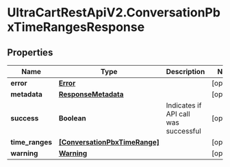 # UltraCartRestApiV2.ConversationPbxTimeRangesResponse

## Properties
Name | Type | Description | Notes
------------ | ------------- | ------------- | -------------
**error** | [**Error**](Error.md) |  | [optional] 
**metadata** | [**ResponseMetadata**](ResponseMetadata.md) |  | [optional] 
**success** | **Boolean** | Indicates if API call was successful | [optional] 
**time_ranges** | [**[ConversationPbxTimeRange]**](ConversationPbxTimeRange.md) |  | [optional] 
**warning** | [**Warning**](Warning.md) |  | [optional] 


